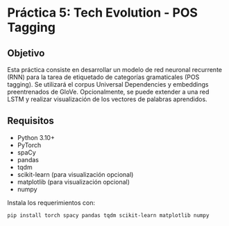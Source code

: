 # Práctica 5: Tech Evolution - POS Tagging


## Objetivo

Esta práctica consiste en desarrollar un modelo de red neuronal recurrente (RNN) para la tarea de etiquetado de categorías gramaticales (POS tagging). Se utilizará el corpus Universal Dependencies y embeddings preentrenados de GloVe. Opcionalmente, se puede extender a una red LSTM y realizar visualización de los vectores de palabras aprendidos.



## Requisitos

- Python 3.10+
- PyTorch
- spaCy
- pandas
- tqdm
- scikit-learn (para visualización opcional)
- matplotlib (para visualización opcional)
- numpy

Instala los requerimientos con:

```bash
pip install torch spacy pandas tqdm scikit-learn matplotlib numpy
